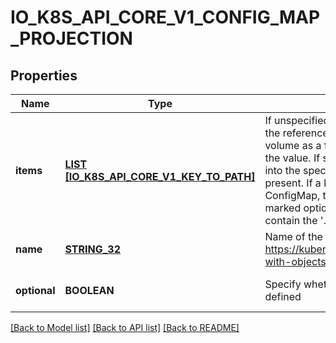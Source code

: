 # IO_K8S_API_CORE_V1_CONFIG_MAP_PROJECTION

## Properties
Name | Type | Description | Notes
------------ | ------------- | ------------- | -------------
**items** | [**LIST [IO_K8S_API_CORE_V1_KEY_TO_PATH]**](io.k8s.api.core.v1.KeyToPath.md) | If unspecified, each key-value pair in the Data field of the referenced ConfigMap will be projected into the volume as a file whose name is the key and content is the value. If specified, the listed keys will be projected into the specified paths, and unlisted keys will not be present. If a key is specified which is not present in the ConfigMap, the volume setup will error unless it is marked optional. Paths must be relative and may not contain the &#39;..&#39; path or start with &#39;..&#39;. | [optional] [default to null]
**name** | [**STRING_32**](STRING_32.md) | Name of the referent. More info: https://kubernetes.io/docs/concepts/overview/working-with-objects/names/#names | [optional] [default to null]
**optional** | **BOOLEAN** | Specify whether the ConfigMap or its keys must be defined | [optional] [default to null]

[[Back to Model list]](../README.md#documentation-for-models) [[Back to API list]](../README.md#documentation-for-api-endpoints) [[Back to README]](../README.md)


